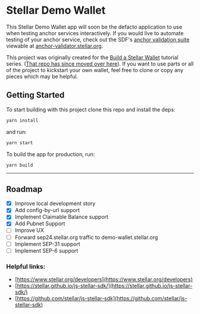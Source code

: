 # Stellar Demo Wallet

This Stellar Demo Wallet app will soon be the defacto application to use when
testing anchor services interactively. If you would live to automate testing of
your anchor service, check out the SDF's
[anchor validation suite](https://github.com/stellar/transfer-server-validator)
viewable at [anchor-validator.stellar.org](anchor-validator.stellar.org).

This project was originally created for the
[Build a Stellar Wallet](https://developers.stellar.org/docs/building-apps/)
tutorial series.
([That repo has since moved over here](https://github.com/stellar/docs-wallet)).
If you want to use parts or all of the project to kickstart your own wallet,
feel free to clone or copy any pieces which may be helpful.

## Getting Started

To start building with this project clone this repo and install the deps:

```bash
yarn install
```

and run:

```bash
yarn start
```

To build the app for production, run:

```bash
yarn build
```

---

## Roadmap

- [x] Improve local development story
- [x] Add config-by-url support
- [x] Implement Claimable Balance support
- [x] Add Pubnet Support
- [ ] Improve UX
- [ ] Forward sep24.stellar.org traffic to demo-wallet.stellar.org
- [ ] Implement SEP-31 support
- [ ] Implement SEP-6 support

### Helpful links:

- [https://www.stellar.org/developers](https://www.stellar.org/developers)
- [https://stellar.github.io/js-stellar-sdk/](https://stellar.github.io/js-stellar-sdk/)
- [https://github.com/stellar/js-stellar-sdk](https://github.com/stellar/js-stellar-sdk)

